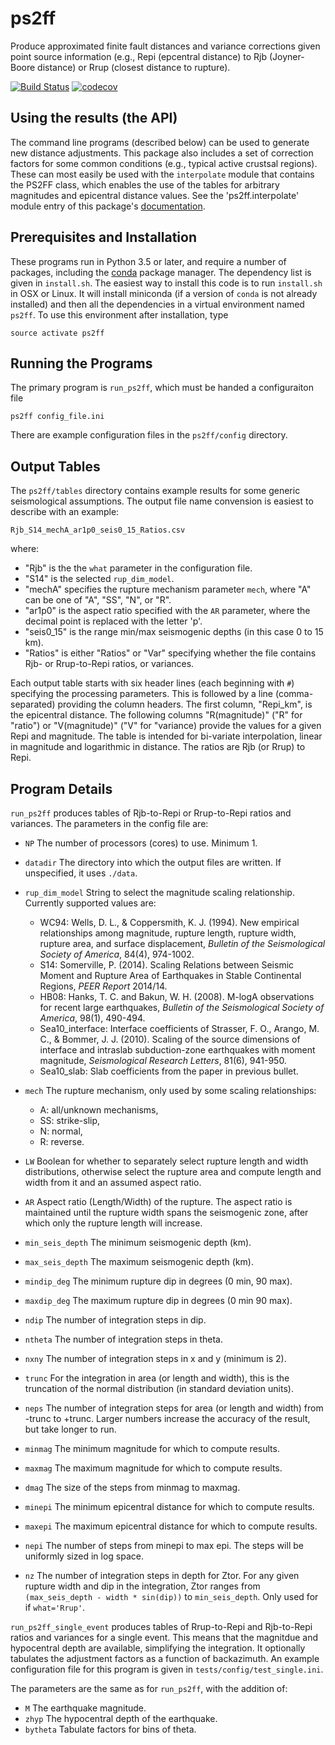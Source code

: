ps2ff
=====
Produce approximated finite fault distances and variance corrections given
point source information (e.g., Repi (epcentral distance) to Rjb (Joyner-Boore
distance) or Rrup (closest distance to rupture).

[![Build Status](https://travis-ci.org/usgs/ps2ff.svg?branch=master)](https://travis-ci.org/usgs/ps2ff)
[![codecov](https://codecov.io/gh/usgs/ps2ff/branch/master/graph/badge.svg)](https://codecov.io/gh/usgs/ps2ff)

Using the results (the API)
---------------------------

The command line programs (described below) can be used to generate new
distance adjustments. This package also includes a set of correction factors
for some common conditions (e.g., typical active crustsal regions). These
can most easily be used with the `interpolate` module that contains the PS2FF
class, which enables the use of the tables for arbitrary magnitudes and
epicentral distance values. See the 'ps2ff.interpolate' module entry of this
package's [documentation](https://usgs.github.io/ps2ff/).

Prerequisites and Installation
------------------------------
These programs run in Python 3.5 or later, and require a number of
packages, including the [conda](https://conda.io/docs/) package manager.
The dependency list is given in `install.sh`. The easiest way to install
this code is to run `install.sh` in OSX or Linux. It will install
miniconda (if a version of `conda` is not already installed) and then all
the dependencies in a virtual environment named `ps2ff`. To use this
environment after installation, type
```
source activate ps2ff
```

Running the Programs
--------------------
The primary program is `run_ps2ff`, which must be handed a configuraiton file
```
ps2ff config_file.ini
```
There are example configuration files in the `ps2ff/config` directory.

Output Tables
-------------
The `ps2ff/tables` directory contains example results for some generic seismological
assumptions. The output file name convension is easiest to describe with an
example:
```
Rjb_S14_mechA_ar1p0_seis0_15_Ratios.csv
```
where:
 - "Rjb" is the the `what` parameter in the configuration file.
 - "S14" is the selected `rup_dim_model`.
 - "mechA" specifies the rupture mechanism parameter `mech`, where "A" can
   be one of "A", "SS", "N", or "R".
 - "ar1p0" is the aspect ratio specified with the `AR` parameter, where the
   decimal point is replaced with the letter 'p'.
 - "seis0_15" is the range min/max seismogenic depths (in this case 0 to 15
   km).
 - "Ratios" is either "Ratios" or "Var" specifying whether the file contains
   Rjb- or Rrup-to-Repi ratios, or variances.

Each output table starts with six header lines (each beginning with `#`)
specifying the processing parameters. This is followed by a line
(comma-separated) providing the column headers. The first column, "Repi_km",
is the epicentral distance. The following columns "R(magnitude)" ("R" for
"ratio") or "V(magnitude)" ("V" for "variance) provide the values for a given
Repi and magnitude. The table is intended for bi-variate interpolation, linear
in magnitude and logarithmic in distance. The ratios are Rjb (or Rrup) to Repi.


Program Details
---------------

`run_ps2ff` produces tables of Rjb-to-Repi or Rrup-to-Repi ratios and
variances. The parameters in the config file are:

- `NP` The number of processors (cores) to use. Minimum 1.

- `datadir` The directory into which the output files are written. If
  unspecified, it uses `./data`.

- `rup_dim_model` String to select the magnitude scaling relationship.
    Currently supported values are:
  - WC94: Wells, D. L., & Coppersmith, K. J. (1994). New empirical
    relationships among magnitude, rupture length, rupture width, rupture area,
    and surface displacement, *Bulletin of the Seismological Society of
    America*, 84(4), 974-1002.
  - S14: Somerville, P. (2014). Scaling Relations between Seismic Moment and
    Rupture Area of Earthquakes in Stable Continental Regions, *PEER Report*
    2014/14.
  - HB08: Hanks, T. C. and Bakun, W. H. (2008). M-logA observations for
    recent large earthquakes, *Bulletin of the Seismological Society of
    America*, 98(1), 490-494.
  - Sea10_interface: Interface coefficients of Strasser, F. O., Arango,
    M. C., & Bommer, J. J. (2010). Scaling of the source dimensions of
    interface and intraslab subduction-zone earthquakes with moment magnitude,
    *Seismological Research Letters*, 81(6), 941-950.
  - Sea10_slab: Slab coefficients from the paper in previous bullet.

- `mech` The rupture mechanism, only used by some scaling relationships:

  - A: all/unknown mechanisms,
  - SS: strike-slip,
  - N: normal,
  - R: reverse.

- `LW` Boolean for whether to separately select rupture length and width
  distributions, otherwise select the rupture area and compute length and
  width from it and an assumed aspect ratio.

- `AR` Aspect ratio (Length/Width) of the rupture. The aspect ratio is
  maintained until the rupture width spans the seismogenic zone, after
  which only the rupture length will increase.

- `min_seis_depth` The minimum seismogenic depth (km).

- `max_seis_depth` The maximum seismogenic depth (km).

- `mindip_deg` The minimum rupture dip in degrees (0 min, 90 max).

- `maxdip_deg` The maximum rupture dip in degrees (0 min 90 max).

- `ndip` The number of integration steps in dip.

- `ntheta` The number of integration steps in theta.

- `nxny` The number of integration steps in x and y (minimum is 2).

- `trunc` For the integration in area (or length and width), this is the
  truncation of the normal distribution (in standard deviation units).

- `neps` The number of integration steps for area (or length and width)
  from -trunc to +trunc. Larger numbers increase the accuracy of the result,
  but take longer to run.

- `minmag` The minimum magnitude for which to compute results.

- `maxmag` The maximum magnitude for which to compute results.

- `dmag` The size of the steps from minmag to maxmag.

- `minepi` The minimum epicentral distance for which to compute results.

- `maxepi` The maximum epicentral distance for which to compute results.

- `nepi` The number of steps from minepi to max epi. The steps will be
   uniformly sized in log space.

- `nz` The number of integration steps in depth for Ztor. For any given
  rupture width and dip in the integration, Ztor ranges from
  `(max_seis_depth - width * sin(dip))` to `min_seis_depth`. Only used for
  if `what='Rrup'`.


`run_ps2ff_single_event` produces tables of Rrup-to-Repi and Rjb-to-Repi
ratios and variances for a single event. This means that the magnitdue and
hypocentral depth are available, simplifying the integration. It optionally
tabulates the adjustment factors as a function of backazimuth. An example
configuration file for this program is given in
`tests/config/test_single.ini`.

The parameters are the same as for `run_ps2ff`, with the addition of:
- `M` The earthquake magnitude.
- `zhyp` The hypocentral depth of the earthquake.
- `bytheta` Tabulate factors for bins of theta.

